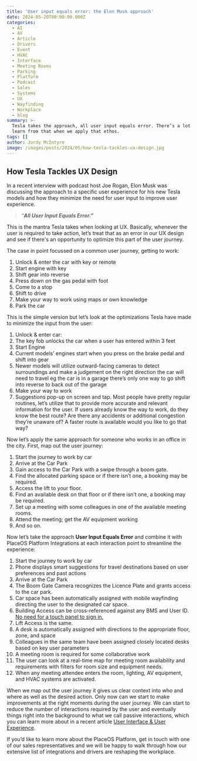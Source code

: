 ```yaml
---
title: 'User input equals error: the Elon Musk approach'
date: 2024-05-20T00:00:00.000Z
categories:
  - AI
  - AV
  - Article
  - Drivers
  - Event
  - HVAC
  - Interface
  - Meeting Rooms
  - Parking
  - Platform
  - Podcast
  - Sales
  - Systems
  - UX
  - Wayfinding
  - Workplace
  - blog
summary: >-
  Tesla takes the approach, all user input equals error. There’s a lot we can
  learn from that when we apply that ethos.
tags: []
author: Jordy McIntyre
image: /images/posts/2024/05/how-tesla-tackles-ux-design.jpg
---
```

How Tesla Tackles UX Design
---------------------------

In a recent interview with podcast host Joe Rogan, Elon Musk was discussing the approach to a specific user experience for his new Tesla models and how they minimize the need for user input to improve user experience.

> _“_**_All User Input Equals Error.”_**

This is the mantra Tesla takes when looking at UX. Basically, whenever the user is required to take action, let’s treat that as an error in our UX design and see if there's an opportunity to optimize this part of the user journey.

The case in point focussed on a common user journey, getting to work:

1.  Unlock & enter the car with key or remote
2.  Start engine with key
3.  Shift gear into reverse
4.  Press down on the gas pedal with foot
5.  Come to a stop
6.  Shift to drive
7.  Make your way to work using maps or own knowledge
8.  Park the car

This is the simple version but let’s look at the optimizations Tesla have made to minimize the input from the user:

1.  Unlock & enter car:
2.  The key fob unlocks the car when a user has entered within 3 feet
3.  Start Engine
4.  Current models’ engines start when you press on the brake pedal and shift into gear
5.  Newer models will utilize outward-facing cameras to detect surroundings and make a judgement on the right direction the car will need to travel eg the car is in a garage there’s only one way to go shift into reverse to back out of the garage
6.  Make your way to work
7.  Suggestions pop-up on screen and tap. Most people have pretty regular routines, let’s utilize that to provide more accurate and relevant information for the user. If users already know the way to work, do they know the best route? Are there any accidents or additional congestion they’re unaware of? A faster route is available would you like to go that way?

Now let’s apply the same approach for someone who works in an office in the city. First, map out the user journey:

1.  Start the journey to work by car
2.  Arrive at the Car Park
3.  Gain access to the Car Park with a swipe through a boom gate.
4.  Find the allocated parking space or if there isn’t one, a booking may be required.
5.  Access the lift to your floor.
6.  Find an available desk on that floor or if there isn’t one, a booking may be required.
7.  Set up a meeting with some colleagues in one of the available meeting rooms.
8.  Attend the meeting; get the AV equipment working
9.  And so on.

Now let’s take the approach **User Input Equals Error** and combine it with PlaceOS Platform Integrations at each interaction point to streamline the experience:

1.  Start the journey to work by car
2.  Phone displays smart suggestions for travel destinations based on user preferences and past actions
3.  Arrive at the Car Park
4.  The Boom Gate Camera recognizes the Licence Plate and grants access to the car park.
5.  Car space has been automatically assigned with mobile wayfinding directing the user to the designated car space.
6.  Building Access can be cross-referenced against any BMS and User ID. [No need for a touch panel to sign in.](https://placeos.squarespace.com/blog/2019/10/29/the-most-important-and-most-neglected-user-experiences-within-smart-buildings)
7.  Lift Access is the same.
8.  A desk is automatically assigned with directions to the appropriate floor, zone, and space
9.  Colleagues in the same team have been assigned closely located desks based on key user parameters
10.  A meeting room is required for some collaborative work
11.  The user can look at a real-time map for meeting room availability and requirements with filters for room size and equipment needs.
12.  When any meeting attendee enters the room, lighting, AV equipment, and HVAC systems are activated.

When we map out the user journey it gives us clear context into who and where as well as the desired action. Only now can we start to make improvements at the right moments during the user journey. We can start to reduce the number of interactions required by the user and eventually things right into the background to what we call passive interactions, which you can learn more about in a recent article [User Interface & User Experience](https://place.technology/blog/2020/5/29/ui-is-not-ux).

If you’d like to learn more about the PlaceOS Platform, get in touch with one of our sales representatives and we will be happy to walk through how our extensive list of integrations and drivers are reshaping the workplace.

‍
